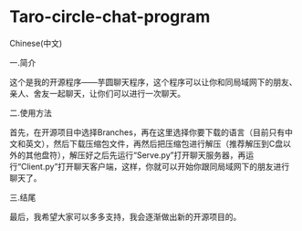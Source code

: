 # Taro-circle-chat-program
Chinese(中文)

一.简介

这个是我的开源程序——芋圆聊天程序，这个程序可以让你和同局域网下的朋友、亲人、舍友一起聊天，让你们可以进行一次聊天。

二.使用方法

首先，在开源项目中选择Branches，再在这里选择你要下载的语言（目前只有中文和英文），然后下载压缩包文件，再然后把压缩包进行解压（推荐解压到C盘以外的其他盘符），解压好之后先运行“Serve.py”打开聊天服务器，再运行“Client.py”打开聊天客户端，这样，你就可以开始你跟同局域网下的朋友进行聊天了。

三.结尾

最后，我希望大家可以多多支持，我会逐渐做出新的开源项目的。
